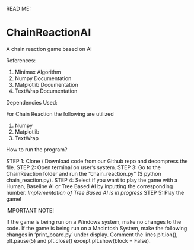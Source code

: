 READ ME:

# ChainReactionAI
A chain reaction game based on AI


References:

1. Minimax Algorithm
2. Numpy Documentation
3. Matplotlib Documentation
4. TextWrap Documentation

Dependencies Used:

For Chain Reaction the following are utilized
1.	Numpy
2.	Matplotlib
3.	TextWrap

How to run the program?

STEP 1: Clone / Download code from our Github repo and decompress the file.
STEP 2: Open terminal on user’s system.
STEP 3: Go to the ChainReaction folder and run the “chain_reaction.py” ($ python chain_reaction.py).
STEP 4: Select if you want to play the game with a Human, Baseline AI or Tree Based AI by inputting the corresponding number.
*Implementation of Tree Based AI is in progress*
STEP 5: Play the game!

IMPORTANT NOTE!

If the game is being run on a Windows system, make no changes to the code. If the game is being run on a Macintosh System, make the following changes in ‘print_board.py’ under display.
Comment the lines plt.ion(), plt.pause(5) and plt.close() except  plt.show(block = False). 
